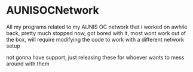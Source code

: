 # AUNISOCNetwork
All my programs related to my AUNIS OC network that i worked on awhile back, pretty much stopped now, got bored with it, most wont work out of the box, will require modifying the code to work with a different network setup

not gonna have support, just releasing these for whoever wants to mess around with them
